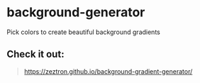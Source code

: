 # background-generator
Pick colors to create beautiful background gradients

## Check it out: 
> https://zeztron.github.io/background-gradient-generator/
